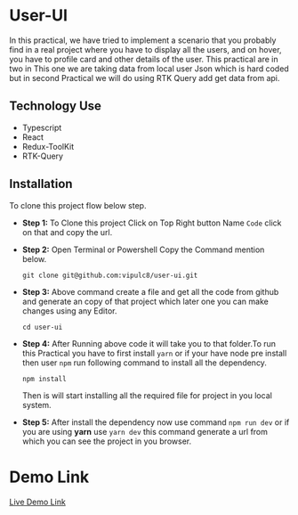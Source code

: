 # User-UI
In this practical, we have tried to implement a scenario that you probably find in a real project where you have to display all the users, and on hover, you have to profile card and other details of the user. This practical are in two in This one we are taking data from local user Json which is hard coded but in second Practical we will do using RTK Query add get data from api.

## Technology Use
- Typescript
- React
- Redux-ToolKit
- RTK-Query

## Installation 
To clone this project flow below step.
- **Step 1:** To Clone this project Click on Top Right button Name ```Code``` click on that and copy the url.
- **Step 2:** Open Terminal or Powershell Copy the Command mention below.
  ```
  git clone git@github.com:vipulc8/user-ui.git
  ```
- **Step 3:** Above command create a file and get all the code from github and generate an copy of that project which later one you can make changes using any Editor. 
   ```
   cd user-ui
   ```
 - **Step 4:** After Running above code it will take you to that folder.To run this Practical you have to first install ```yarn``` or  if your have node pre install then user ```npm``` run following command to install all the dependency.
   ```
   npm install
   ```
   Then is will start installing all the required file for project in you local system.
   
 - **Step 5:** After install the dependency now use command ```npm run dev``` or if you are using **yarn** use ```yarn dev``` this command generate a url from which you can see the project in you browser.
 
 # Demo Link
 [Live Demo Link](https://dazzling-biscuit-147b5f.netlify.app/)
   
